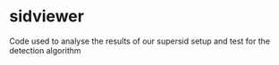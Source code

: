 # sidviewer

Code used to analyse the results of our supersid setup and test for the detection algorithm